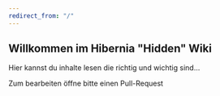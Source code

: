 ```yaml
---
redirect_from: "/"
---
```


## Willkommen im Hibernia "Hidden" Wiki

Hier kannst du inhalte lesen die richtig und wichtig sind...

Zum bearbeiten öffne bitte einen Pull-Request
